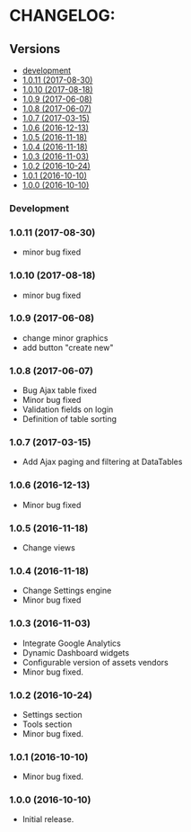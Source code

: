 # CHANGELOG:

## Versions

* [development](#development)
* [1.0.11 (2017-08-30)](#1011-2017-08-30)
* [1.0.10 (2017-08-18)](#1010-2017-08-18)
* [1.0.9 (2017-06-08)](#109-2017-06-08)
* [1.0.8 (2017-06-07)](#108-2017-06-07)
* [1.0.7 (2017-03-15)](#107-2017-03-15)
* [1.0.6 (2016-12-13)](#106-2016-12-13)
* [1.0.5 (2016-11-18)](#105-2016-11-18)
* [1.0.4 (2016-11-18)](#104-2016-11-18)
* [1.0.3 (2016-11-03)](#103-2016-11-03)
* [1.0.2 (2016-10-24)](#102-2016-10-24)
* [1.0.1 (2016-10-10)](#101-2016-10-10)
* [1.0.0 (2016-10-10)](#100-2016-10-10)

### Development

### 1.0.11 (2017-08-30)

* minor bug fixed

### 1.0.10 (2017-08-18)

* minor bug fixed

### 1.0.9 (2017-06-08)

* change minor graphics
* add button "create new"

### 1.0.8 (2017-06-07)

* Bug Ajax table fixed
* Minor bug fixed
* Validation fields on login
* Definition of table sorting

### 1.0.7 (2017-03-15)

* Add Ajax paging and filtering at DataTables

### 1.0.6 (2016-12-13)

* Minor bug fixed

### 1.0.5 (2016-11-18)

* Change views

### 1.0.4 (2016-11-18)

* Change Settings engine
* Minor bug fixed

### 1.0.3 (2016-11-03)

* Integrate Google Analytics
* Dynamic Dashboard widgets
* Configurable version of assets vendors
* Minor bug fixed.

### 1.0.2 (2016-10-24)

* Settings section
* Tools section
* Minor bug fixed.

### 1.0.1 (2016-10-10)

* Minor bug fixed.

### 1.0.0 (2016-10-10)

* Initial release.